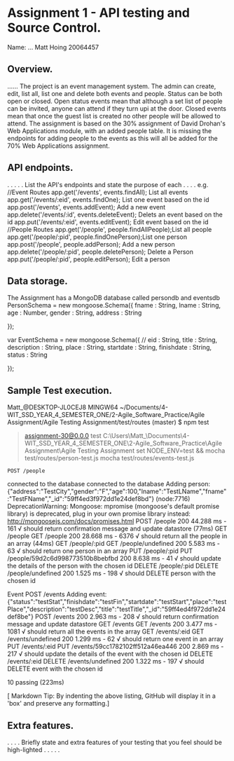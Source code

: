 # Assignment 1 - API testing and Source Control.

Name: ... Matt Hoing 20064457

## Overview.

...... The project is an event management system. The admin can create, edit, list all, list one and delete both events and people. Status can be both open or closed. Open status
events mean that although a set list of people can be invited, anyone can attend if they turn upi at the door. Closed events mean that once the guest list is created no other people
will be allowed to attend. The assignment is based on the 30% assignment of David Drohan's Web Applications module, with an added people table. It is missing the endpoints for
adding people to the events as this will all be added for the 70% Web Applications assignment.

## API endpoints.
 . . . . . List the API's endpoints and state the purpose of each . . . . 
 e.g.
//Event Routes
 app.get('/events', events.findAll); List all events
 app.get('/events/:eid', events.findOne); List one event based on the id
 app.post('/events', events.addEvent); Add a new event
 app.delete('/events/:id', events.deleteEvent); Delets an event based on the id
 app.put('/events/:eid', events.editEvent); Edit event based on the id
 //People Routes
 app.get('/people', people.findAllPeople);List all people
 app.get('/people/:pid', people.findOnePerson);List one person
 app.post('/people', people.addPerson); Add a new person
 app.delete('/people/:pid', people.deletePerson); Delete a Person
 app.put('/people/:pid', people.editPerson); Edit a person


## Data storage.
The Assignment has a MongoDB database called persondb and eventsdb
PersonSchema = new mongoose.Schema({
    fname : String,
    lname : String,
    age : Number,
    gender : String,
    address : String

});

var EventSchema = new mongoose.Schema({
   // eid : String,
    title : String,
    description : String,
    place : String,
    startdate : String,
    finishdate : String,
    status : String


});

## Sample Test execution.
Matt_@DESKTOP-JL0CEJ8 MINGW64 ~/Documents/4-WIT_SSD_YEAR_4_SEMESTER_ONE/2-Agile_Software_Practice/Agile Assignment/Agile Testing Assignment/test/routes (master)
$ npm test

> assignment-30@0.0.0 test C:\Users\Matt_\Documents\4-WIT_SSD_YEAR_4_SEMESTER_ONE\2-Agile_Software_Practice\Agile Assignment\Agile Testing Assignment
> set NODE_ENV=test && mocha test/routes/person-test.js mocha test/routes/events-test.js


    POST /people
connected to the database
connected to the database
Adding person: {"address":"TestCity","gender":"F","age":100,"lname":"TestLName","fname":"TestFName","_id":"59ff4ed3f972dd1e24def8bd"}
(node:7716) DeprecationWarning: Mongoose: mpromise (mongoose's default promise library) is deprecated, plug in your own promise library instead: http://mongoosejs.com/docs/promises.html
POST /people 200 44.288 ms - 161
      √ should return confirmation message and update datastore (77ms)
    GET /people
GET /people 200 28.668 ms - 6376
      √ should return all the people in an array (44ms)
    GET /people/:pid
GET /people/undefined 200 5.583 ms - 63
      √ should return one person in an array
    PUT /people/:pid
PUT /people/59d2c6d998773510b8bebfbd 200 8.638 ms - 41
      √ should update the details of the person with the chosen id
    DELETE /people/:pid
DELETE /people/undefined 200 1.525 ms - 198
      √ should DELETE person with the chosen id

  Event
    POST /events
Adding event: {"status":"testStat","finishdate":"testFin","startdate":"testStart","place":"testPlace","description":"testDesc","title":"testTitle","_id":"59ff4ed4f972dd1e24def8be"}
POST /events 200 2.963 ms - 208
      √ should return confirmation message and update datastore
    GET /events
GET /events 200 3.477 ms - 1081
      √ should return all the events in the array
    GET /events/:eid
GET /events/undefined 200 1.299 ms - 62
      √ should return one event in an array
    PUT /events/:eid
PUT /events/59cc1782102ff512a46ea446 200 2.869 ms - 217
      √ should update the details of the event with the chosen id
    DELETE /events/:eid
DELETE /events/undefined 200 1.322 ms - 197
      √ should DELETE event with the chosen id


  10 passing (223ms)



[ Markdown Tip: By indenting the above listing, GitHub will display it in a 'box' and preserve any formatting.]

## Extra features.
. . . . Briefly state and extra features of your testing that you feel should be high-lighted . . . . .
